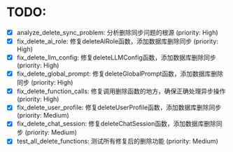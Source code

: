# TODO:

- [x] analyze_delete_sync_problem: 分析删除同步问题的根源 (priority: High)
- [x] fix_delete_ai_role: 修复deleteAIRole函数，添加数据库删除同步 (priority: High)
- [x] fix_delete_llm_config: 修复deleteLLMConfig函数，添加数据库删除同步 (priority: High)
- [x] fix_delete_global_prompt: 修复deleteGlobalPrompt函数，添加数据库删除同步 (priority: High)
- [x] fix_delete_function_calls: 修复调用删除函数的地方，确保正确处理异步操作 (priority: High)
- [x] fix_delete_user_profile: 修复deleteUserProfile函数，添加数据库删除同步 (priority: Medium)
- [x] fix_delete_chat_session: 修复deleteChatSession函数，添加数据库删除同步 (priority: Medium)
- [x] test_all_delete_functions: 测试所有修复后的删除功能 (priority: Medium)
